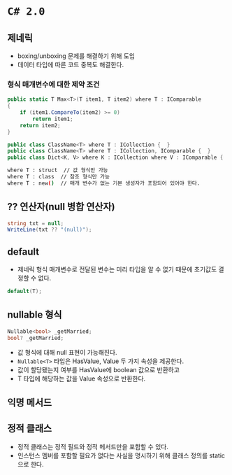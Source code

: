# `C# 2.0`

## 제네릭

* boxing/unboxing 문제를 해결하기 위해 도입
* 데이터 타입에 따른 코드 중복도 해결한다.

### 형식 매개변수에 대한 제약 조건

```cs
public static T Max<T>(T item1, T item2) where T : IComparable
{
    if (item1.CompareTo(item2) >= 0)
        return item1;
    return item2;
}
```

```cs
public class ClassName<T> where T : ICollection {  }
public class ClassName<T> where T : ICollection, IComparable {  }
public class Dict<K, V> where K : ICollection where V : IComparable {  }
```

```sh
where T : struct  // 값 형식만 가능
where T : class  // 참조 형식만 가능
where T : new()  // 매개 변수가 없는 기본 생성자가 포함되어 있어야 한다.
```

## ?? 연산자(null 병합 연산자)

```cs
string txt = null;
WriteLine(txt ?? "(null)");
```

## default

* 제네릭 형식 매개변수로 전달된 변수는 미리 타입을 알 수 없기 때문에 초기값도 결정할 수 없다.

```cs
default(T);
```

## nullable 형식

```cs
Nullable<bool> _getMarried;
bool? _getMarried;
```

* 값 형식에 대해 null 표현이 가능해진다.
* `Nullable<T>` 타입은 HasValue, Value 두 가지 속성을 제공한다.
* 값이 할당됐는지 여부를 HasValue에 boolean 값으로 반환하고
* T 타입에 해당하는 값을 Value 속성으로 반환한다.

## 익명 메서드

## 정적 클래스

* 정적 클래스는 정적 필드와 정적 메서드만을 포함할 수 있다.
* 인스턴스 멤버를 포함할 필요가 없다는 사실을 명시하기 위해 클래스 정의를 static으로 한다.

